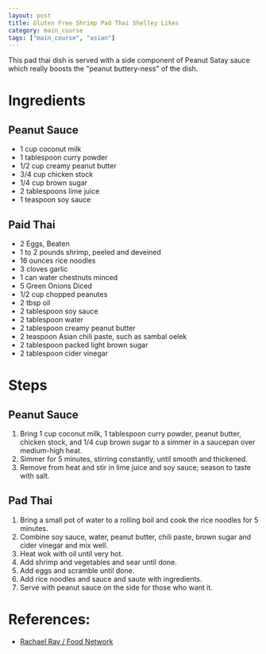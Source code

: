 ```yaml
---
layout: post
title: Gluten Free Shrimp Pad Thai Shelley Likes
category: main_course
tags: ["main_course", "asian"]
---
```

This pad thai dish is served with a side component of Peanut Satay sauce which really boosts the "peanut buttery-ness" of the dish.

# Ingredients

## Peanut Sauce

* 1 cup coconut milk
* 1 tablespoon curry powder 
* 1/2 cup creamy peanut butter 
* 3/4 cup chicken stock 
* 1/4 cup brown sugar 
* 2 tablespoons lime juice
* 1 teaspoon soy sauce

## Paid Thai

* 2 Eggs, Beaten
* 1 to 2 pounds shrimp, peeled and deveined
* 16 ounces rice noodles
* 3 cloves garlic
* 1 can water chestnuts minced
* 5 Green Onions Diced
* 1/2 cup chopped peanutes
* 2 tbsp oil
* 2 tablespoon soy sauce
* 2 tablespoon water
* 2 tablespoon creamy peanut butter
* 2 teaspoon Asian chili paste, such as sambal oelek
* 2 tablespoon packed light brown sugar
* 2 tablespoon cider vinegar


# Steps

## Peanut Sauce

1.  Bring 1 cup coconut milk, 1 tablespoon curry powder, peanut butter, chicken stock, and 1/4 cup brown sugar to a simmer in a saucepan over medium-high heat. 
2.  Simmer for 5 minutes, stirring constantly, until smooth and thickened. 
3.  Remove from heat and stir in lime juice and soy sauce; season to taste with salt.

## Pad Thai

1.  Bring a small pot of water to a rolling boil and cook the rice noodles for 5 minutes.
2.  Combine soy sauce, water, peanut butter, chili paste, brown sugar and cider vinegar and mix well.
3.  Heat wok with oil until very hot.
4.  Add shrimp and vegetables and sear until done.
5.  Add eggs and scramble until done.
6.  Add rice noodles and sauce and saute with ingredients.
7.  Serve with peanut sauce on the side for those who want it.

# References:

* [Rachael Ray / Food Network](http://www.foodnetwork.com/recipes/rachael-ray/pad-thai-with-chicken-and-shrimp-recipe)
